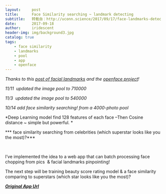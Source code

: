 ```yaml
---
layout:     post
title:      Face Similarity searching ~ landmark detecting
subtitle:   转载自：http://uconn.science/2017/09/17/face-landmarks-detector-web-app/
date:       2017-09-18
author:     iridescent
header-img: img/background3.jpg
catalog: true
tags:
    - face similarity
    - landmarks
    - pool
    - app
    - openface
---
```


*Thanks to this [post of facial landmarks](http://www.pyimagesearch.com/2017/04/03/facial-landmarks-dlib-opencv-python) and the [openface project](https://cmusatyalab.github.io/openface)!*

*11/11  updated the image pool to 710000*

*11/3  updated the image pool to 540000*

*10/14 add face similarity searching! from a 4000-photo pool*

*Deep Learning model find 128 features of each face –Then Cosine distance ~ simple but powerful. *

*** face similarity searching from celebrities (which superstar looks like you the most)?***

 

I’ve implemented the idea to a web app that can batch processing face chopping from pics  & facial landmarks pinpointing!

The next step will be training beauty score rating model & a face similarity comparing to superstars (which star looks like you the most)?

***[Original App Url](http://iridescent.date/.)***
